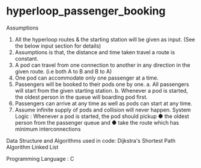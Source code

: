 # hyperloop_passenger_booking
Assumptions 
1. All the hyperloop routes &amp; the starting station will be given as input. (See the below input section for details) 
2. Assumptions is that, the distance and time taken travel a route is constant. 
3. A pod can travel from one connection to another in any direction in the given route. (i.e both A to B and B to A) 
4. One pod can accommodate only one passenger at a time. 
5. Passengers will be booked to their pods one by one. 
  a. All passengers will start from the given starting station. 
  b. Whenever a pod is started, the oldest person in the queue will boarding pod first.  
6. Passengers can arrive at any time as well as pods can start at any time. 
7. Assume infinite supply of pods and collision will never happen. 
System Logic : Whenever a pod is started, the pod should pickup 
    ● the oldest person from the passenger queue and 
    ● take the route which has minimum interconnections

Data Structure and Algorithms used in code:
Dijkstra's Shortest Path Algorithm
Linked List

Programming Language :
C
